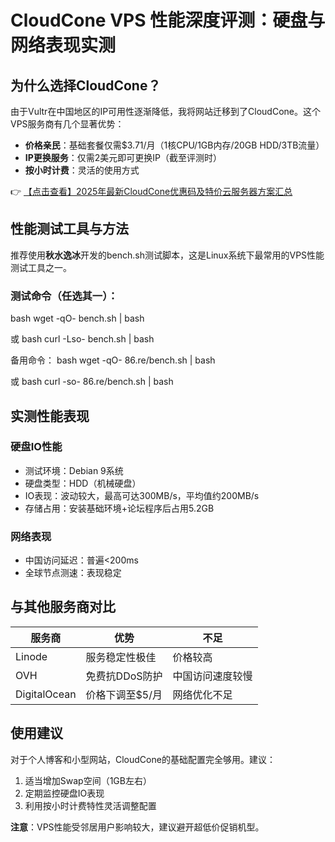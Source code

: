 # CloudCone VPS 性能深度评测：硬盘与网络表现实测

## 为什么选择CloudCone？

由于Vultr在中国地区的IP可用性逐渐降低，我将网站迁移到了CloudCone。这个VPS服务商有几个显著优势：

- **价格亲民**：基础套餐仅需$3.71/月（1核CPU/1GB内存/20GB HDD/3TB流量）
- **IP更换服务**：仅需2美元即可更换IP（截至评测时）
- **按小时计费**：灵活的使用方式

👉 [【点击查看】2025年最新CloudCone优惠码及特价云服务器方案汇总](https://bit.ly/Cloudcone)

## 性能测试工具与方法

推荐使用**秋水逸冰**开发的bench.sh测试脚本，这是Linux系统下最常用的VPS性能测试工具之一。

### 测试命令（任选其一）：

bash
wget -qO- bench.sh | bash

或
bash
curl -Lso- bench.sh | bash

备用命令：
bash
wget -qO- 86.re/bench.sh | bash

或
bash
curl -so- 86.re/bench.sh | bash

## 实测性能表现

### 硬盘IO性能
- 测试环境：Debian 9系统
- 硬盘类型：HDD（机械硬盘）
- IO表现：波动较大，最高可达300MB/s，平均值约200MB/s
- 存储占用：安装基础环境+论坛程序后占用5.2GB

### 网络表现
- 中国访问延迟：普遍<200ms
- 全球节点测速：表现稳定

## 与其他服务商对比

| 服务商   | 优势                  | 不足                  |
|----------|-----------------------|-----------------------|
| Linode   | 服务稳定性极佳        | 价格较高              |
| OVH      | 免费抗DDoS防护        | 中国访问速度较慢      |
| DigitalOcean | 价格下调至$5/月   | 网络优化不足          |

## 使用建议

对于个人博客和小型网站，CloudCone的基础配置完全够用。建议：
1. 适当增加Swap空间（1GB左右）
2. 定期监控硬盘IO表现
3. 利用按小时计费特性灵活调整配置

**注意**：VPS性能受邻居用户影响较大，建议避开超低价促销机型。